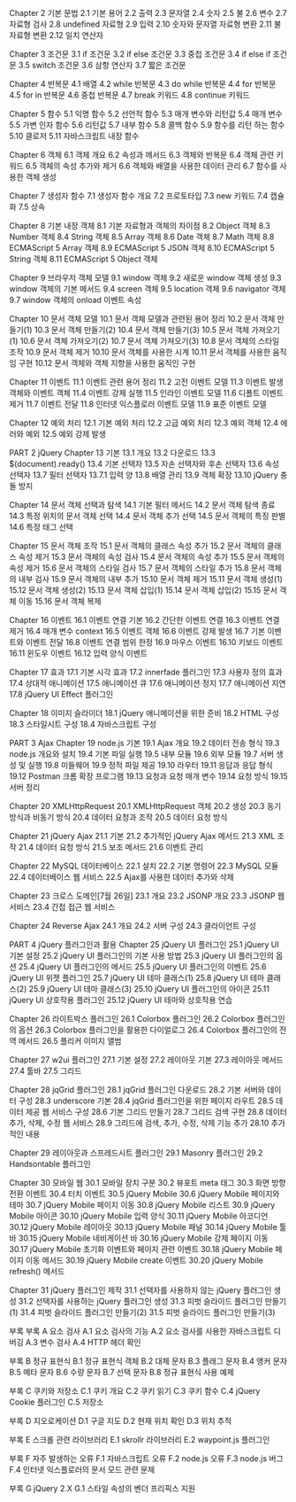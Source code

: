 
Chapter 2 기본 문법
2.1 기본 용어
2.2 출력
2.3 문자열
2.4 숫자 
2.5 불
2.6 변수
2.7 자료형 검사
2.8 undefined 자료형
2.9 입력
2.10 숫자와 문자열 자료형 변환
2.11 불 자료형 변환
2.12 일치 연산자

Chapter 3 조건문
3.1 if 조건문
3.2 if else 조건문
3.3 중첩 조건문
3.4 if else if 조건문
3.5 switch 조건문
3.6 삼항 연산자
3.7 짧은 조건문

Chapter 4 반복문
4.1 배열
4.2 while 반복문
4.3 do while 반복문
4.4 for 반복문
4.5 for in 반복문
4.6 중첩 반복문
4.7 break 키워드
4.8 continue 키워드

Chapter 5 함수
5.1 익명 함수
5.2 선언적 함수
5.3 매개 변수와 리턴값
5.4 매개 변수
5.5 가변 인자 함수
5.6 리턴값
5.7 내부 함수
5.8 콜백 함수
5.9 함수를 리턴 하는 함수
5.10 클로저
5.11 자바스크립트 내장 함수

Chapter 6 객체
6.1 객체 개요
6.2 속성과 메서드
6.3 객체와 반복문
6.4 객체 관련 키워드
6.5 객체의 속성 추가와 제거
6.6 객체와 배열을 사용한 데이터 관리
6.7 함수를 사용한 객체 생성

Chapter 7 생성자 함수
7.1 생성자 함수 개요
7.2 프로토타입
7.3 new 키워드
7.4 캡슐화
7.5 상속

Chapter 8 기본 내장 객체
8.1 기본 자료형과 객체의 차이점
8.2 Object 객체
8.3 Number 객체
8.4 String 객체
8.5 Array 객체
8.6 Date 객체
8.7 Math 객체
8.8 ECMAScript 5 Array 객체
8.9 ECMAScript 5 JSON 객체
8.10 ECMAScript 5 String 객체
8.11 ECMAScript 5 Object 객체

Chapter 9 브라우저 객체 모델
9.1 window 객체
9.2 새로운 window 객체 생성
9.3 window 객체의 기본 메서드
9.4 screen 객체
9.5 location 객체
9.6 navigator 객체
9.7 window 객체의 onload 이벤트 속성

Chapter 10 문서 객체 모델
10.1 문서 객체 모델과 관련된 용어 정리
10.2 문서 객체 만들기(1)
10.3 문서 객체 만들기(2)
10.4 문서 객체 만들기(3)
10.5 문서 객체 가져오기(1)
10.6 문서 객체 가져오기(2)
10.7 문서 객체 가져오기(3)
10.8 문서 객체의 스타일 조작
10.9 문서 객체 제거
10.10 문서 객체를 사용한 시계
10.11 문서 객체를 사용한 움직임 구현
10.12 문서 객체와 객체 지향을 사용한 움직인 구현

Chapter 11 이벤트
11.1 이벤트 관련 용어 정리
11.2 고전 이벤트 모델
11.3 이벤트 발생 객체와 이벤트 객체
11.4 이벤트 강제 실행
11.5 인라인 이벤트 모델
11.6 디폴트 이벤트 제거
11.7 이벤트 전달
11.8 인터넷 익스플로러 이벤트 모델
11.9 표준 이벤트 모델

Chapter 12 예외 처리
12.1 기본 예외 처리
12.2 고급 예외 처리
12.3 예외 객체
12.4 에러와 예외
12.5 예외 강제 발생


PART 2 jQuery
Chapter 13 기본
13.1 개요
13.2 다운로드
13.3 $(document).ready()
13.4 기본 선택자
13.5 자손 선택자와 후손 선택자
13.6 속성 선택자
13.7 필터 선택자
13.7.1 입력 양
13.8 배열 관리
13.9 객체 확장
13.10 jQuery 충돌 방지

Chapter 14 문서 객체 선택과 탐색
14.1 기본 필터 메서드
14.2 문서 객체 탐색 종료
14.3 특정 위치의 문서 객체 선택
14.4 문서 객체 추가 선택
14.5 문서 객체의 특징 판별
14.6 특정 태그 선택

Chapter 15 문서 객체 조작
15.1 문서 객체의 클래스 속성 추가
15.2 문서 객체의 클래스 속성 제거
15.3 문서 객체의 속성 검사
15.4 문서 객체의 속성 추가
15.5 문서 객체의 속성 제거
15.6 문서 객체의 스타일 검사
15.7 문서 객체의 스타일 추가
15.8 문서 객체의 내부 검사
15.9 문서 객체의 내부 추가
15.10 문서 객체 제거
15.11 문서 객체 생성(1)
15.12 문서 객체 생성(2)
15.13 문서 객체 삽입(1)
15.14 문서 객체 삽입(2)
15.15 문서 객체 이동
15.16 문서 객체 복제

Chapter 16 이벤트
16.1 이벤트 연결 기본
16.2 간단한 이벤트 연결
16.3 이벤트 연결 제거
16.4 매개 변수 context
16.5 이벤트 객체
16.6 이벤트 강제 발생
16.7 기본 이벤트와 이벤트 전달
16.8 이벤트 연결 범위 한정
16.9 마우스 이벤트
16.10 키보드 이벤트
16.11 윈도우 이벤트
16.12 입력 양식 이벤트

Chapter 17 효과
17.1 기본 시각 효과
17.2 innerfade 플러그인
17.3 사용자 정의 효과
17.4 상대적 애니메이션
17.5 애니메이션 큐
17.6 애니메이션 정지
17.7 애니메이션 지연
17.8 jQuery UI Effect 플러그인

Chapter 18 이미지 슬라이더
18.1 jQuery 애니메이션을 위한 준비
18.2 HTML 구성
18.3 스타일시트 구성
18.4 자바스크립트 구성


PART 3 Ajax
Chapter 19 node.js 기본
19.1 Ajax 개요
19.2 데이터 전송 형식
19.3 node.js 개요와 설치
19.4 기본 파일 실행
19.5 내부 모듈
19.6 외부 모듈
19.7 서버 생성 및 실행
19.8 미들웨어
19.9 정적 파일 제공
19.10 라우터
19.11 응답과 응답 형식
19.12 Postman 크롬 확장 프로그램
19.13 요청과 요청 매개 변수
19.14 요청 방식
19.15 서버 정리

Chapter 20 XMLHttpRequest
20.1 XMLHttpRequest 객체
20.2 생성
20.3 동기 방식과 비동기 방식
20.4 데이터 요청과 조작
20.5 데이터 요청 방식

Chapter 21 jQuery Ajax
21.1 기본
21.2 추가적인 jQuery Ajax 메서드
21.3 XML 조작
21.4 데이터 요청 방식
21.5 보조 메서드
21.6 이벤트 관리

Chapter 22 MySQL 데이터베이스
22.1 설치
22.2 기본 명령어
22.3 MySQL 모듈
22.4 데이터베이스 웹 서비스
22.5 Ajax를 사용한 데이터 추가와 삭제

Chapter 23 크로스 도메인[7월 26일]
23.1 개요
23.2 JSONP 개요
23.3 JSONP 웹 서비스
23.4 간접 접근 웹 서비스

Chapter 24 Reverse Ajax
24.1 개요
24.2 서버 구성
24.3 클라이언트 구성


PART 4 jQuery 플러그인과 활용
Chapter 25 jQuery UI 플러그인
25.1 jQuery UI 기본 설정
25.2 jQuery UI 플러그인의 기본 사용 방법
25.3 jQuery UI 플러그인의 옵션
25.4 jQuery UI 플러그인의 메서드
25.5 jQuery UI 플러그인의 이벤트
25.6 jQuery UI 위젯 플러그인
25.7 jQuery UI 테마 클래스(1)
25.8 jQuery UI 테마 클래스(2)
25.9 jQuery UI 테마 클래스(3)
25.10 jQuery UI 플러그인의 아이콘
25.11 jQuery UI 상호작용 플러그인
25.12 jQuery UI 테마와 상호작용 연습

Chapter 26 라이트박스 플러그인
26.1 Colorbox 플러그인
26.2 Colorbox 플러그인의 옵션
26.3 Colorbox 플러그인을 활용한 다이얼로그
26.4 Colorbox 플러그인의 전역 메서드
26.5 플리커 이미지 앨범

Chapter 27 w2ui 플러그인
27.1 기본 설정
27.2 레이아웃 기본
27.3 레이아웃 메서드
27.4 툴바
27.5 그리드

Chapter 28 jqGrid 플러그인
28.1 jqGrid 플러그인 다운로드
28.2 기본 서버와 데이터 구성
28.3 underscore 기본
28.4 jqGrid 플러그인을 위한 페이지 라우트
28.5 데이터 제공 웹 서비스 구성
28.6 기본 그리드 만들기
28.7 그리드 검색 구현
28.8 데이터 추가, 삭제, 수정 웹 서비스
28.9 그리드에 검색, 추가, 수정, 삭제 기능 추가
28.10 추가적인 내용

Chapter 29 레이아웃과 스프레드시트 플러그인
29.1 Masonry 플러그인
29.2 Handsontable 플러그인

Chapter 30 모바일 웹
30.1 모바일 장치 구분
30.2 뷰포트 meta 태그
30.3 화면 방향 전환 이벤트
30.4 터치 이벤트
30.5 jQuery Mobile
30.6 jQuery Mobile 페이지와 테마
30.7 jQuery Mobile 페이지 이동
30.8 jQuery Mobile 리스트
30.9 jQuery Mobile 아이콘
30.10 jQuery Mobile 입력 양식
30.11 jQuery Mobile 아코디언
30.12 jQuery Mobile 레이아웃
30.13 jQuery Mobile 패널
30.14 jQuery Mobile 툴바
30.15 jQuery Mobile 네비게이션 바
30.16 jQuery Mobile 강제 페이지 이동
30.17 jQuery Mobile 초기화 이벤트와 페이지 관련 이벤트
30.18 jQuery Mobile 페이지 이동 메서드
30.19 jQuery Mobile create 이벤트
30.20 jQuery Mobile refresh() 메서드

Chapter 31 jQuery 플러그인 제작
31.1 선택자를 사용하지 않는 jQuery 플러그인 생성
31.2 선택자를 사용하는 jQuery 플러그인 생성
31.3 피벗 슬라이드 플러그인 만들기(1)
31.4 피벗 슬라이드 플러그인 만들기(2)
31.5 피벗 슬라이드 플러그인 만들기(3)

부록
부록 A 요소 검사
A.1 요소 검사의 기능
A.2 요소 검사를 사용한 자바스크립트 디버깅
A.3 변수 검사
A.4 HTTP 헤더 확인

부록 B 정규 표현식
B.1 정규 표현식 객체
B.2 대체 문자
B.3 플래그 문자
B.4 앵커 문자
B.5 메타 문자
B.6 수량 문자
B.7 선택 문자
B.8 정규 표현식 사용 예제

부록 C 쿠키와 저장소
C.1 쿠키 개요
C.2 쿠키 읽기
C.3 쿠키 함수
C.4 jQuery Cookie 플러그인
C.5 저장소

부록 D 지오로케이션
D.1 구글 지도
D.2 현재 위치 확인
D.3 위치 추적

부록 E 스크롤 관련 라이브러리
E.1 skrollr 라이브러리
E.2 waypoint.js 플러그인

부록 F 자주 발생하는 오류
F.1 자바스크립트 오류
F.2 node.js 오류
F.3 node.js 버그
F.4 인터넷 익스플로러의 문서 모드 관련 문제

부록 G jQuery 2.X
G.1 스타일 속성의 벤더 프리픽스 지원
